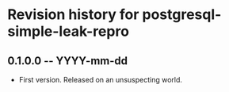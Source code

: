 # Revision history for postgresql-simple-leak-repro

## 0.1.0.0 -- YYYY-mm-dd

* First version. Released on an unsuspecting world.
